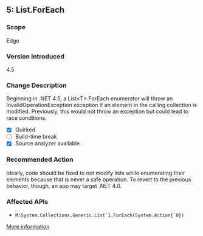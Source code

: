 ## 5: List<T>.ForEach

### Scope
Edge

### Version Introduced
4.5

### Change Description
Beginning in .NET 4.5, a List&lt;T&gt;.ForEach enumerator will throw an InvalidOperationException exception if an element in the calling collection is modified. Previously, this would not throw an exception but could lead to race conditions.

- [x] Quirked
- [ ] Build-time break
- [x] Source analyzer available

### Recommended Action
Ideally, code should be fixed to not modify lists while enumerating their elements because that is never a safe operation. To revert to the previous behavior, though, an app may target .NET 4.0.

### Affected APIs
* ``M:System.Collections.Generic.List`1.ForEach(System.Action{`0})``

[More information](https://msdn.microsoft.com/en-us/library/hh367887\(v=vs.110\).aspx#core)
